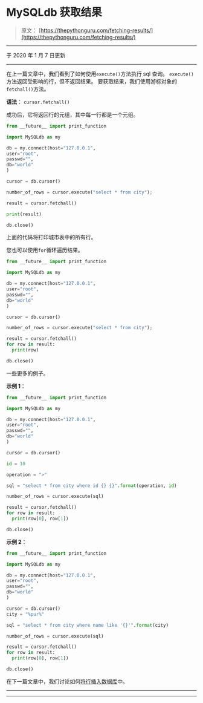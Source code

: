 # MySQLdb 获取结果

> 原文： [https://thepythonguru.com/fetching-results/](https://thepythonguru.com/fetching-results/)

* * *

于 2020 年 1 月 7 日更新

* * *

在上一篇文章中，我们看到了如何使用`execute()`方法执行 sql 查询。 `execute()`方法返回受影响的行，但不返回结果。 要获取结果，我们使用游标对象的`fetchall()`方法。

**语法**： `cursor.fetchall()`

成功后，它将返回行的元组，其中每一行都是一个元组。

```py
from __future__ import print_function

import MySQLdb as my

db = my.connect(host="127.0.0.1",
user="root",
passwd="",
db="world"
)

cursor = db.cursor()

number_of_rows = cursor.execute("select * from city");

result = cursor.fetchall()

print(result)

db.close()

```

上面的代码将打印城市表中的所有行。

您也可以使用`for`循环遍历结果。

```py
from __future__ import print_function

import MySQLdb as my

db = my.connect(host="127.0.0.1",
user="root",
passwd="",
db="world"
)

cursor = db.cursor()

number_of_rows = cursor.execute("select * from city");

result = cursor.fetchall()
for row in result:
  print(row)

db.close()

```

一些更多的例子。

**示例 1**：

```py
from __future__ import print_function

import MySQLdb as my

db = my.connect(host="127.0.0.1",
user="root",
passwd="",
db="world"
)

cursor = db.cursor()

id = 10

operation = ">"

sql = "select * from city where id {} {}".format(operation, id)

number_of_rows = cursor.execute(sql)

result = cursor.fetchall()
for row in result:
  print(row[0], row[1])

db.close()

```

**示例 2**：

```py
from __future__ import print_function

import MySQLdb as my

db = my.connect(host="127.0.0.1",
user="root",
passwd="",
db="world"
)

cursor = db.cursor()
city = "%pur%"

sql = "select * from city where name like '{}'".format(city)

number_of_rows = cursor.execute(sql)

result = cursor.fetchall()
for row in result:
  print(row[0], row[1])

db.close()

```

在下一篇文章中，我们讨论如何[将行插入数据库](/inserting-rows/)中。

* * *

* * *